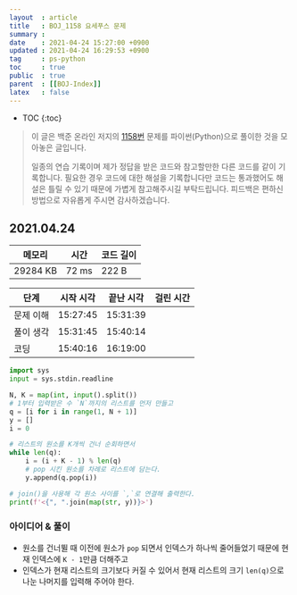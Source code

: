 ```yaml
---
layout  : article
title   : BOJ_1158 요세푸스 문제
summary : 
date    : 2021-04-24 15:27:00 +0900
updated : 2021-04-24 16:29:53 +0900
tag     : ps-python
toc     : true
public  : true
parent  : [[BOJ-Index]]
latex   : false
---
```

* TOC
{:toc}

> 이 글은 백준 온라인 저지의 [1158번](https://www.acmicpc.net/problem/1158) 문제를 파이썬(Python)으로 풀이한 것을 모아놓은 글입니다.
>
> 일종의 연습 기록이며 제가 정답을 받은 코드와 참고할만한 다른 코드를 같이 기록합니다. 필요한 경우 코드에 대한 해설을 기록합니다만 코드는 통과했어도 해설은 틀릴 수 있기 때문에 가볍게 참고해주시길 부탁드립니다. 피드백은 편하신 방법으로 자유롭게 주시면 감사하겠습니다.

## 2021.04.24

| 메모리    | 시간  | 코드 길이 |
| --------- | ----- | --------- |
| 29284 KB  | 72 ms | 222 B     |

| 단계      | 시작 시각 | 끝난 시각 | 걸린 시간 |
| --------- | --------- | --------- | --------- |
| 문제 이해 | 15:27:45  | 15:31:39  |           |
| 풀이 생각 | 15:31:45  | 15:40:14  |           |
| 코딩      | 15:40:16  | 16:19:00  |           |

```python
import sys
input = sys.stdin.readline

N, K = map(int, input().split())
# 1부터 입력받은 수 `N`까지의 리스트를 먼저 만들고
q = [i for i in range(1, N + 1)]
y = []
i = 0

# 리스트의 원소를 K개씩 건너 순회하면서
while len(q):
    i = (i + K - 1) % len(q)
    # pop 시킨 원소를 차례로 리스트에 담는다.
    y.append(q.pop(i))

# join()을 사용해 각 원소 사이를 `,`로 연결해 출력한다.
print(f'<{", ".join(map(str, y))}>')
```

### 아이디어 & 풀이

* 원소를 건너뛸 때 이전에 원소가 `pop` 되면서 인덱스가 하나씩 줄어들었기 때문에 현재 인덱스에 `K - 1`만큼 더해주고
* 인덱스가 현재 리스트의 크기보다 커질 수 있어서 현재 리스트의 크기 `len(q)`으로 나눈 나머지를 입력해 주어야 한다.
